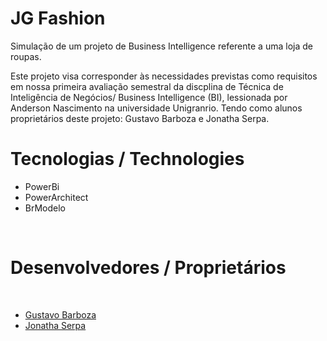 # JG Fashion
Simulação de um projeto de Business Intelligence referente a uma loja de roupas.<br>

Este projeto visa corresponder às necessidades previstas como requisitos em nossa primeira avaliação semestral da discplina de Técnica de Inteligência de Negócios/ Business Intelligence (BI), lessionada por Anderson Nascimento na universidade Unigranrio.
Tendo como alunos proprietários deste projeto: Gustavo Barboza e Jonatha Serpa.<br>
# Tecnologias / Technologies
<ul>
  <li>PowerBi</li>
  <li>PowerArchitect</li>
  <li>BrModelo</li>
  </ul><br>
 <h1>Desenvolvedores / Proprietários</h1><br>
 <ul>
  <li><a href="https://github.com/gstvmuniz" targe="_blank"> Gustavo Barboza</a></li>
  <li><a href="https://github.com/JonathaEu" target="_blank"> Jonatha Serpa</a></li>
 

